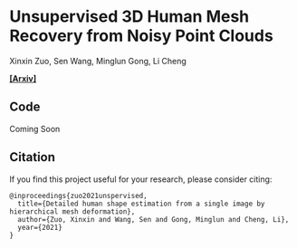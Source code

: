 # Unsupervised 3D Human Mesh Recovery from Noisy Point Clouds

Xinxin Zuo, Sen Wang, Minglun Gong, Li Cheng &nbsp; &nbsp; 

**[[Arxiv]](https://arxiv.org/abs/1904.10506)**


## Code
Coming Soon


## Citation
If you find this project useful for your research, please consider citing:
```
@inproceedings{zuo2021unspervised,
  title={Detailed human shape estimation from a single image by hierarchical mesh deformation},
  author={Zuo, Xinxin and Wang, Sen and Gong, Minglun and Cheng, Li},
  year={2021}
}
